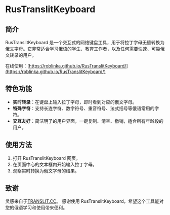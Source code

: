 # RusTranslitKeyboard

## 简介
RusTranslitKeyboard 是一个交互式的网络键盘工具，用于将拉丁字母无缝转换为俄文字母。它非常适合学习俄语的学生、教育工作者，以及任何需要快速、可靠俄文转录的用户。

在线使用：[https://roblinka.github.io/RusTranslitKeyboard/](https://roblinka.github.io/RusTranslitKeyboard/)

## 特色功能
- **实时转录**：在键盘上输入拉丁字母，即时看到对应的俄文字母。
- **特殊字符**：支持长连字符、数字符号、重音符号、法式括号等俄语常用的字符。
- **交互友好**：简洁明了的用户界面，一键复制、清空、撤销，适合所有年龄段的用户。

## 使用方法
1. 打开 RusTranslitKeyboard 网页。
2. 在页面中心的文本框内开始输入拉丁字母。
3. 观察实时转换为俄文字母的结果。

## 致谢
灵感来自于[TRANSLIT.CC](https://translit.cc/)。
感谢使用 RusTranslitKeyboard，希望这个工具能对您的俄语学习和使用带来便利。

